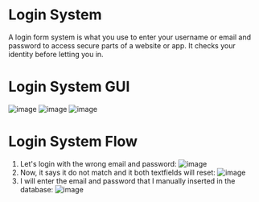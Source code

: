 # Login System

A login form system is what you use to enter your username or email and password to access secure parts of a website or app. It checks your identity before letting you in.

# Login System GUI
![image](https://github.com/khastunay/Login-System/assets/159407625/e4cb7e98-ad1b-4ed8-8661-57898bdaee2b)
![image](https://github.com/khastunay/Login-System/assets/159407625/33b98922-a5cd-4584-872a-87b52010a858)
![image](https://github.com/khastunay/Login-System/assets/159407625/ba9e1540-e0b9-407f-ad1f-f331eebe45ba)

# Login System Flow
1. Let's login with the wrong email and password: ![image](https://github.com/khastunay/Login-System/assets/159407625/44b96c17-c565-45d2-9d25-6e271feb289b)
2. Now, it says it do not match and it both textfields will reset: ![image](https://github.com/khastunay/Login-System/assets/159407625/0f3701d7-39ac-4df6-9cc0-a8487eaa935f)
3. I will enter the email and password that I manually inserted in the database: ![image](https://github.com/khastunay/Login-System/assets/159407625/e263a209-8169-45bc-be99-eb80dc309e35)




